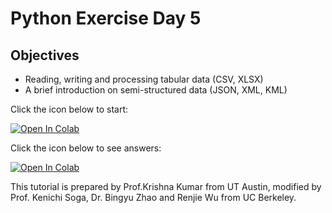 # Python Exercise Day 5

## Objectives
* Reading, writing and processing tabular data (CSV, XLSX)
* A brief introduction on semi-structured data (JSON, XML, KML)

Click the icon below to start:

[![Open In Colab](https://colab.research.google.com/assets/colab-badge.svg)](https://colab.research.google.com/github/UCB-CE170a/Fall2020/blob/master/python-exercises/Day%205/05_data_processing.ipynb)

Click the icon below to see answers:

[![Open In Colab](https://colab.research.google.com/assets/colab-badge.svg)](https://colab.research.google.com/github/UCB-CE170a/Fall2020/blob/master/python-exercises/Day%205/05_data_processing_solutions.ipynb)

This tutorial is prepared by Prof.Krishna Kumar from UT Austin, modified by Prof. Kenichi Soga, Dr. Bingyu Zhao and Renjie Wu from UC Berkeley. 
